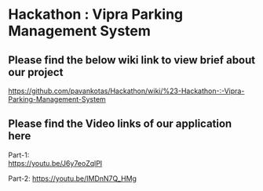 # Hackathon : Vipra Parking Management System

## Please find the below wiki link to view brief about our project

https://github.com/pavankotas/Hackathon/wiki/%23-Hackathon-:-Vipra-Parking-Management-System

## Please find the Video links of our application here

Part-1:  
   https://youtu.be/J6y7eoZqlPI

Part-2: 
  https://youtu.be/IMDnN7Q_HMg
